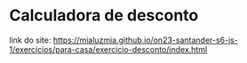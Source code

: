 # Calculadora de desconto

link do site: https://mialuzmia.github.io/on23-santander-s6-js-1/exercicios/para-casa/exercicio-desconto/index.html
